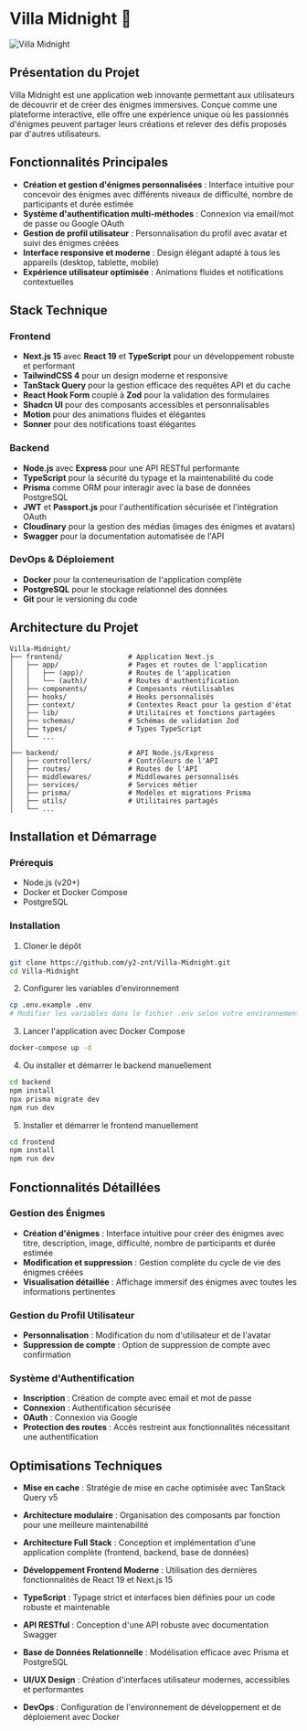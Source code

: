 # Villa Midnight 👻

![Villa Midnight](https://github.com/y2-znt/Villa-Midnight/blob/main/frontend/public/assets/metadata.png?raw=true)

## Présentation du Projet

Villa Midnight est une application web innovante permettant aux utilisateurs de découvrir et de créer des énigmes immersives. Conçue comme une plateforme interactive, elle offre une expérience unique où les passionnés d'énigmes peuvent partager leurs créations et relever des défis proposés par d'autres utilisateurs.

## Fonctionnalités Principales

- **Création et gestion d'énigmes personnalisées** : Interface intuitive pour concevoir des énigmes avec différents niveaux de difficulté, nombre de participants et durée estimée
- **Système d'authentification multi-méthodes** : Connexion via email/mot de passe ou Google OAuth
- **Gestion de profil utilisateur** : Personnalisation du profil avec avatar et suivi des énigmes créées
- **Interface responsive et moderne** : Design élégant adapté à tous les appareils (desktop, tablette, mobile)
- **Expérience utilisateur optimisée** : Animations fluides et notifications contextuelles

## Stack Technique

### Frontend

- **Next.js 15** avec **React 19** et **TypeScript** pour un développement robuste et performant
- **TailwindCSS 4** pour un design moderne et responsive
- **TanStack Query** pour la gestion efficace des requêtes API et du cache
- **React Hook Form** couplé à **Zod** pour la validation des formulaires
- **Shadcn UI** pour des composants accessibles et personnalisables
- **Motion** pour des animations fluides et élégantes
- **Sonner** pour des notifications toast élégantes

### Backend

- **Node.js** avec **Express** pour une API RESTful performante
- **TypeScript** pour la sécurité du typage et la maintenabilité du code
- **Prisma** comme ORM pour interagir avec la base de données PostgreSQL
- **JWT** et **Passport.js** pour l'authentification sécurisée et l'intégration OAuth
- **Cloudinary** pour la gestion des médias (images des énigmes et avatars)
- **Swagger** pour la documentation automatisée de l'API

### DevOps & Déploiement

- **Docker** pour la conteneurisation de l'application complète
- **PostgreSQL** pour le stockage relationnel des données
- **Git** pour le versioning du code

## Architecture du Projet

```
Villa-Midnight/
├── frontend/                # Application Next.js
│   ├── app/                 # Pages et routes de l'application
│   │   ├── (app)/           # Routes de l'application
│   │   └── (auth)/          # Routes d'authentification
│   ├── components/          # Composants réutilisables
│   ├── hooks/               # Hooks personnalisés
│   ├── context/             # Contextes React pour la gestion d'état
│   ├── lib/                 # Utilitaires et fonctions partagées
│   ├── schemas/             # Schémas de validation Zod
│   ├── types/               # Types TypeScript
│   └── ...
│
├── backend/                 # API Node.js/Express
│   ├── controllers/         # Contrôleurs de l'API
│   ├── routes/              # Routes de l'API
│   ├── middlewares/         # Middlewares personnalisés
│   ├── services/            # Services métier
│   ├── prisma/              # Modèles et migrations Prisma
│   ├── utils/               # Utilitaires partagés
│   └── ...
```

## Installation et Démarrage

### Prérequis

- Node.js (v20+)
- Docker et Docker Compose
- PostgreSQL

### Installation

1. Cloner le dépôt

```bash
git clone https://github.com/y2-znt/Villa-Midnight.git
cd Villa-Midnight
```

2. Configurer les variables d'environnement

```bash
cp .env.example .env
# Modifier les variables dans le fichier .env selon votre environnement
```

3. Lancer l'application avec Docker Compose

```bash
docker-compose up -d
```

4. Ou installer et démarrer le backend manuellement

```bash
cd backend
npm install
npx prisma migrate dev
npm run dev
```

5. Installer et démarrer le frontend manuellement

```bash
cd frontend
npm install
npm run dev
```

## Fonctionnalités Détaillées

### Gestion des Énigmes

- **Création d'énigmes** : Interface intuitive pour créer des énigmes avec titre, description, image, difficulté, nombre de participants et durée estimée
- **Modification et suppression** : Gestion complète du cycle de vie des énigmes créées
- **Visualisation détaillée** : Affichage immersif des énigmes avec toutes les informations pertinentes

### Gestion du Profil Utilisateur

- **Personnalisation** : Modification du nom d'utilisateur et de l'avatar
- **Suppression de compte** : Option de suppression de compte avec confirmation

### Système d'Authentification

- **Inscription** : Création de compte avec email et mot de passe
- **Connexion** : Authentification sécurisée
- **OAuth** : Connexion via Google
- **Protection des routes** : Accès restreint aux fonctionnalités nécessitant une authentification

## Optimisations Techniques

- **Mise en cache** : Stratégie de mise en cache optimisée avec TanStack Query v5
- **Architecture modulaire** : Organisation des composants par fonction pour une meilleure maintenabilité
- **Architecture Full Stack** : Conception et implémentation d'une application complète (frontend, backend, base de données)
- **Développement Frontend Moderne** : Utilisation des dernières fonctionnalités de React 19 et Next.js 15
- **TypeScript** : Typage strict et interfaces bien définies pour un code robuste et maintenable
- **API RESTful** : Conception d'une API robuste avec documentation Swagger
- **Base de Données Relationnelle** : Modélisation efficace avec Prisma et PostgreSQL

- **UI/UX Design** : Création d'interfaces utilisateur modernes, accessibles et performantes
- **DevOps** : Configuration de l'environnement de développement et de déploiement avec Docker
